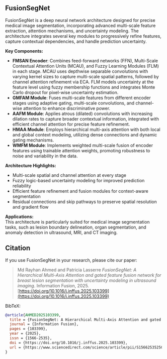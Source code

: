 ## FusionSegNet ##
FusionSegNet is a deep neural network architecture designed for precise medical image segmentation, incorporating advanced multi-scale feature extraction, attention mechanisms, and uncertainty modeling. The architecture integrates several key modules to progressively refine features, capture contextual dependencies, and handle prediction uncertainty.

**Key Components:**
- **FMSAN Encoder**: Combines feed-forward networks (FFN), Multi-Scale Contextual Attention Units (MCAU), and Fuzzy Learning Modules (FLM) in each stage. MCAU uses depthwise separable convolutions with varying kernel sizes to capture multi-scale spatial patterns, followed by channel attention refinement via ECA. FLM models uncertainty at the feature level using fuzzy membership functions and integrates Monte Carlo dropout for pixel-wise uncertainty estimation.  
- **GMFAM Module**: Fuses multi-scale features from different encoder stages using adaptive gating, multi-scale convolutions, and channel-wise attention to enhance discriminative power.  
- **AAFM Module**: Applies atrous (dilated) convolutions with increasing dilation rates to capture broader contextual information, integrated with efficient channel attention for precise feature refinement.  
- **HMAA Module**: Employs hierarchical multi-axis attention with both local and global context modeling, utilizing dense connections and dynamic gating mechanisms.  
- **WMFM Module**: Implements weighted multi-scale fusion of encoder features using trainable attention weights, promoting robustness to noise and variability in the data.  

**Architecture Highlights:**
- Multi-scale spatial and channel attention at every stage  
- Fuzzy logic-based uncertainty modeling for improved prediction reliability  
- Efficient feature refinement and fusion modules for context-aware segmentation  
- Residual connections and skip pathways to preserve spatial resolution and gradient flow  

**Applications:**  
This architecture is particularly suited for medical image segmentation tasks, such as lesion boundary delineation, organ segmentation, and anomaly detection in ultrasound, MRI, and CT imaging.

## Citation ##

If you use FusionSegNet in your research, please cite our paper:

> Md Rayhan Ahmed and Patricia Lasserre *FusionSegNet: A Hierarchical Multi-Axis Attention and gated feature fusion network for breast lesion segmentation with uncertainty modeling in ultrasound imaging*. Information Fusion, 2025. [https://doi.org/10.1016/j.inffus.2025.103399](https://doi.org/10.1016/j.inffus.2025.103399)

BibTeX:
```bibtex
@article{AHMED2025103399,
  title = {FusionSegNet: A Hierarchical Multi-Axis Attention and gated feature fusion network for breast lesion segmentation with uncertainty modeling in ultrasound imaging},
  journal = {Information Fusion},
  pages = {103399},
  year = {2025},
  issn = {1566-2535},
  doi = {https://doi.org/10.1016/j.inffus.2025.103399},
  url = {https://www.sciencedirect.com/science/article/pii/S1566253525004725}
}
